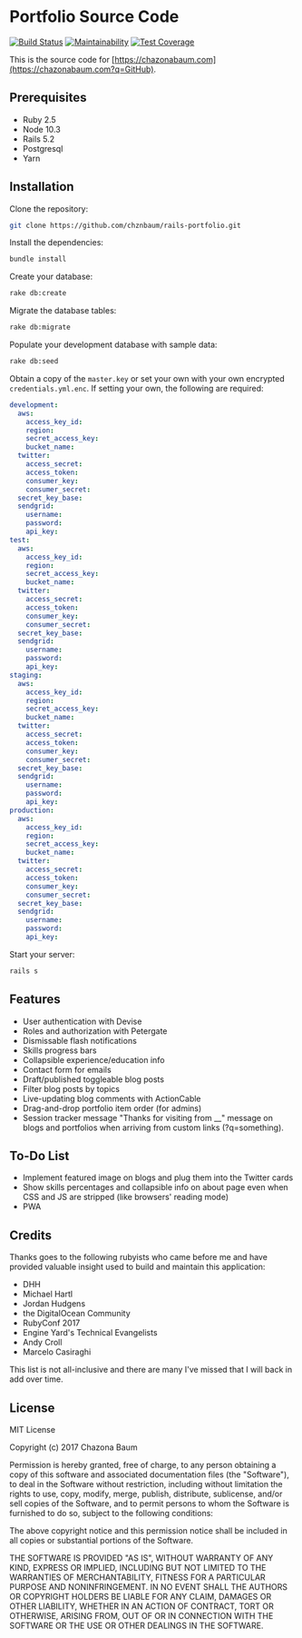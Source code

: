 # Portfolio Source Code

[![Build Status](https://travis-ci.org/chznbaum/rails-portfolio.svg?branch=master)](https://travis-ci.org/chznbaum/rails-portfolio)
[![Maintainability](https://api.codeclimate.com/v1/badges/ff4d918504d9398f9953/maintainability)](https://codeclimate.com/github/chznbaum/rails-portfolio/maintainability)
[![Test Coverage](https://api.codeclimate.com/v1/badges/ff4d918504d9398f9953/test_coverage)](https://codeclimate.com/github/chznbaum/rails-portfolio/test_coverage)

This is the source code for [https://chazonabaum.com](https://chazonabaum.com?q=GitHub).

## Prerequisites

* Ruby 2.5
* Node 10.3
* Rails 5.2
* Postgresql
* Yarn

## Installation

Clone the repository:

```bash
git clone https://github.com/chznbaum/rails-portfolio.git
```

Install the dependencies:

```bash
bundle install
```

Create your database:

```bash
rake db:create
```

Migrate the database tables:

```bash
rake db:migrate
```

Populate your development database with sample data:

```bash
rake db:seed
```

Obtain a copy of the `master.key` or set your own with your own encrypted `credentials.yml.enc`. If setting your own, the following are required:

```yaml
development:
  aws:
    access_key_id:
    region:
    secret_access_key:
    bucket_name:
  twitter:
    access_secret:
    access_token:
    consumer_key:
    consumer_secret:
  secret_key_base:
  sendgrid:
    username:
    password:
    api_key:
test:
  aws:
    access_key_id:
    region:
    secret_access_key:
    bucket_name:
  twitter:
    access_secret:
    access_token:
    consumer_key:
    consumer_secret:
  secret_key_base:
  sendgrid:
    username:
    password:
    api_key:
staging:
  aws:
    access_key_id:
    region:
    secret_access_key:
    bucket_name:
  twitter:
    access_secret:
    access_token:
    consumer_key:
    consumer_secret:
  secret_key_base:
  sendgrid:
    username:
    password:
    api_key:
production:
  aws:
    access_key_id:
    region:
    secret_access_key:
    bucket_name:
  twitter:
    access_secret:
    access_token:
    consumer_key:
    consumer_secret:
  secret_key_base:
  sendgrid:
    username:
    password:
    api_key:
```

Start your server:

```bash
rails s
```

## Features

- User authentication with Devise
- Roles and authorization with Petergate
- Dismissable flash notifications
- Skills progress bars
- Collapsible experience/education info
- Contact form for emails
- Draft/published toggleable blog posts
- Filter blog posts by topics
- Live-updating blog comments with ActionCable
- Drag-and-drop portfolio item order (for admins)
- Session tracker message "Thanks for visiting from __" message on blogs and portfolios when arriving from custom links (?q=something).

## To-Do List

- Implement featured image on blogs and plug them into the Twitter cards
- Show skills percentages and collapsible info on about page even when CSS and JS are stripped (like browsers' reading mode)
- PWA

## Credits

Thanks goes to the following rubyists who came before me and have provided valuable insight used to build and maintain this application:

* DHH
* Michael Hartl
* Jordan Hudgens
* the DigitalOcean Community
* RubyConf 2017
* Engine Yard's Technical Evangelists
* Andy Croll
* Marcelo Casiraghi

This list is not all-inclusive and there are many I've missed that I will back in add over time.

## License

MIT License

Copyright (c) 2017 Chazona Baum

Permission is hereby granted, free of charge, to any person obtaining a copy of this software and associated documentation files (the "Software"), to deal in the Software without restriction, including without limitation the rights to use, copy, modify, merge, publish, distribute, sublicense, and/or sell copies of the Software, and to permit persons to whom the Software is furnished to do so, subject to the following conditions:

The above copyright notice and this permission notice shall be included in all copies or substantial portions of the Software.

THE SOFTWARE IS PROVIDED "AS IS", WITHOUT WARRANTY OF ANY KIND, EXPRESS OR IMPLIED, INCLUDING BUT NOT LIMITED TO THE WARRANTIES OF MERCHANTABILITY, FITNESS FOR A PARTICULAR PURPOSE AND NONINFRINGEMENT. IN NO EVENT SHALL THE AUTHORS OR COPYRIGHT HOLDERS BE LIABLE FOR ANY CLAIM, DAMAGES OR OTHER LIABILITY, WHETHER IN AN ACTION OF CONTRACT, TORT OR OTHERWISE, ARISING FROM, OUT OF OR IN CONNECTION WITH THE SOFTWARE OR THE USE OR OTHER DEALINGS IN THE SOFTWARE.